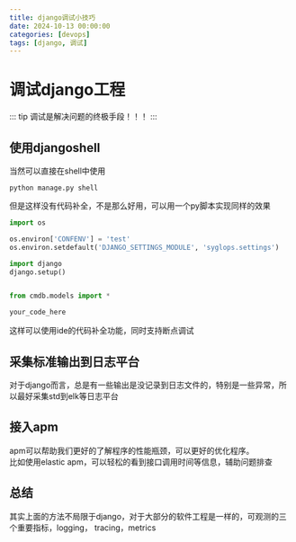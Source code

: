 ```yaml
---
title: django调试小技巧
date: 2024-10-13 00:00:00
categories: [devops]
tags: [django, 调试]
---
```

# 调试django工程
::: tip
调试是解决问题的终极手段！！！
:::
## 使用djangoshell
当然可以直接在shell中使用
```shell
python manage.py shell
```
但是这样没有代码补全，不是那么好用，可以用一个py脚本实现同样的效果
```python
import os

os.environ['CONFENV'] = 'test'
os.environ.setdefault('DJANGO_SETTINGS_MODULE', 'syglops.settings')

import django
django.setup()


from cmdb.models import *

your_code_here
```
这样可以使用ide的代码补全功能，同时支持断点调试
## 采集标准输出到日志平台
对于django而言，总是有一些输出是没记录到日志文件的，特别是一些异常，所以最好采集std到elk等日志平台
## 接入apm
apm可以帮助我们更好的了解程序的性能瓶颈，可以更好的优化程序。   
比如使用elastic apm，可以轻松的看到接口调用时间等信息，辅助问题排查
## 总结
其实上面的方法不局限于django，对于大部分的软件工程是一样的，可观测的三个重要指标，logging， tracing，metrics